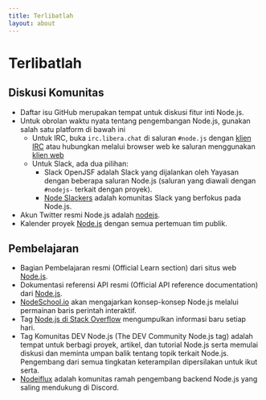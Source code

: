 ```yaml
---
title: Terlibatlah
layout: about
---
```


# Terlibatlah

## Diskusi Komunitas

- Daftar isu GitHub merupakan tempat untuk diskusi fitur inti Node.js.
- Untuk obrolan waktu nyata tentang pengembangan Node.js, gunakan salah satu platform di bawah ini
  - Untuk IRC, buka `irc.libera.chat` di saluran `#node.js` dengan [klien IRC](https://en.wikipedia.org/wiki/Comparison_of_Internet_Relay_Chat_clients) atau hubungkan melalui browser web ke saluran menggunakan [klien web](https://kiwiirc.com/nextclient/)
  - Untuk Slack, ada dua pilihan:
    - Slack OpenJSF adalah Slack yang dijalankan oleh Yayasan dengan beberapa saluran Node.js (saluran yang diawali dengan `#nodejs-` terkait dengan proyek).
    - [Node Slackers](https://www.nodeslackers.com/) adalah komunitas Slack yang berfokus pada Node.js.
- Akun Twitter resmi Node.js adalah [nodejs](https://twitter.com/nodejs).
- Kalender proyek [Node.js](https://nodejs.org/calendar) dengan semua pertemuan tim publik.

## Pembelajaran

- Bagian Pembelajaran resmi (Official Learn section) dari situs web [Node.js](https://nodejs.org/en/learn/).
- Dokumentasi referensi API resmi (Official API reference documentation) dari [Node.js](https://nodejs.org/api/).
- [NodeSchool.io](https://nodeschool.io/) akan mengajarkan konsep-konsep Node.js melalui permainan baris perintah interaktif.
- Tag [Node.js di Stack Overflow](https://stackoverflow.com/questions/tagged/node.js) mengumpulkan informasi baru setiap hari.
- Tag Komunitas DEV Node.js (The DEV Community Node.js tag) adalah tempat untuk berbagi proyek, artikel, dan tutorial Node.js serta memulai diskusi dan meminta umpan balik tentang topik terkait Node.js. Pengembang dari semua tingkatan keterampilan dipersilakan untuk ikut serta.
- [Nodeiflux](https://discordapp.com/invite/vUsrbjd) adalah komunitas ramah pengembang backend Node.js yang saling mendukung di Discord.
